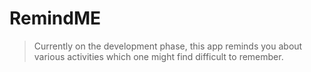 # RemindME
>Currently on the development phase, this app reminds you about various activities which one might find difficult to remember.
